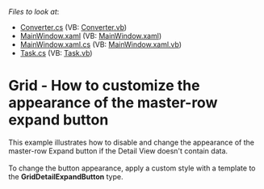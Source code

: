<!-- default file list -->
*Files to look at*:

* [Converter.cs](./CS/MasterExpandButtonDisabling/Converter.cs) (VB: [Converter.vb](./VB/MasterExpandButtonDisabling/Converter.vb))
* [MainWindow.xaml](./CS/MasterExpandButtonDisabling/MainWindow.xaml) (VB: [MainWindow.xaml](./VB/MasterExpandButtonDisabling/MainWindow.xaml))
* [MainWindow.xaml.cs](./CS/MasterExpandButtonDisabling/MainWindow.xaml.cs) (VB: [MainWindow.xaml.vb](./VB/MasterExpandButtonDisabling/MainWindow.xaml.vb))
* [Task.cs](./CS/MasterExpandButtonDisabling/Task.cs) (VB: [Task.vb](./VB/MasterExpandButtonDisabling/Task.vb))
<!-- default file list end -->
# Grid - How to customize the appearance of the master-row expand button


<p>This example illustrates how to disable and change the appearance of the master-row Expand button if the Detail View doesn't contain data.<br><br>To change the button appearance, apply a custom style with a template to the <strong>GridDetailExpandButton</strong> type.</p>

<br/>


